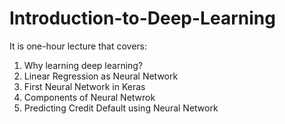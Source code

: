 # Introduction-to-Deep-Learning

It is one-hour lecture that covers:
1. Why learning deep learning?
2. Linear Regression as Neural Network
3. First Neural Network in Keras
4. Components of Neural Netwrok
5. Predicting Credit Default using Neural Network
